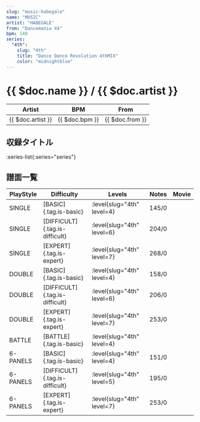 ```yaml
---
slug: "music-habegale"
name: "MUSIC"
artist: "HABEGALE"
from: "Dancemania X4"
bpm: 140
series:
  "4th":
    slug: "4th"
    title: "Dance Dance Revolution 4thMIX"
    color: "midnightblue"
---
```


# {{ $doc.name }} / {{ $doc.artist }}

|Artist|BPM|From|
|------|---|----|
|{{ $doc.artist }}|{{ $doc.bpm }}|{{ $doc.from }}|

## 収録タイトル

:series-list{:series="series"}

## 譜面一覧

|PlayStyle|Difficulty|Levels|Notes|Movie|
|---------|----------|------|-----|-----|
|SINGLE|[BASIC]{.tag.is-basic}|:level{slug="4th" level=4}|145/0||
|SINGLE|[DIFFICULT]{.tag.is-difficult}|:level{slug="4th" level=6}|204/0||
|SINGLE|[EXPERT]{.tag.is-expert}|:level{slug="4th" level=7}|268/0||
|DOUBLE|[BASIC]{.tag.is-basic}|:level{slug="4th" level=4}|158/0||
|DOUBLE|[DIFFICULT]{.tag.is-difficult}|:level{slug="4th" level=6}|206/0||
|DOUBLE|[EXPERT]{.tag.is-expert}|:level{slug="4th" level=7}|253/0||
|BATTLE|[BATTLE]{.tag.is-basic}|:level{slug="4th" level=4}|||
|6-PANELS|[BASIC]{.tag.is-basic}|:level{slug="4th" level=4}|151/0||
|6-PANELS|[DIFFICULT]{.tag.is-difficult}|:level{slug="4th" level=5}|195/0||
|6-PANELS|[EXPERT]{.tag.is-expert}|:level{slug="4th" level=7}|253/0||

